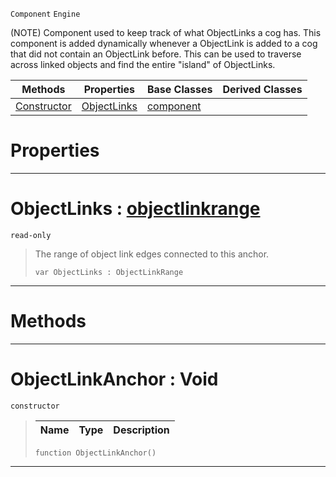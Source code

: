  `Component` `Engine`



(NOTE) Component used to keep track of what ObjectLinks a cog has. This component is added dynamically whenever a ObjectLink is added to a cog that did not contain an ObjectLink before. This can be used to traverse across linked objects and find the entire "island" of ObjectLinks.

|Methods|Properties|Base Classes|Derived Classes|
|---|---|---|---|
|[ Constructor](https://plasmaengine.github.io/PlasmaDocs/Plasma1/C++/code_reference/class_reference/objectlinkanchor.markdown#objectlinkanchor-void)|[ ObjectLinks](https://plasmaengine.github.io/PlasmaDocs/Plasma1/C++/code_reference/class_reference/objectlinkanchor.markdown#objectlinks-plasma-engine)|[component](https://plasmaengine.github.io/PlasmaDocs/Plasma1/C++/code_reference/class_reference/component.markdown)| |


 #  Properties


---  
 #  ObjectLinks : [objectlinkrange](https://plasmaengine.github.io/PlasmaDocs/Plasma1/C++/code_reference/class_reference/objectlinkrange.markdown)

 `read-only`

> The range of object link edges connected to this anchor.
> ``` lang=cpp, name=Lightning
> var ObjectLinks : ObjectLinkRange


---  
 #  Methods


---  
 #  ObjectLinkAnchor : Void

 `constructor`

> 
> |Name|Type|Description|
> |---|---|---|
> ``` lang=cpp, name=Lightning
> function ObjectLinkAnchor()
> ``` 


---  
 

 